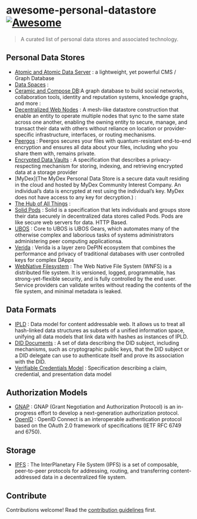 # awesome-personal-datastore [![Awesome](https://awesome.re/badge.svg)](https://awesome.re)

> A curated list of personal data stores and associated technology.

## Personal Data Stores

- [Atomic and Atomic Data Server](https://atomicserver.eu/) : a lightweight, yet powerful CMS / Graph Database
- [Data Spaces]() : 
- [Ceramic and Compose DB](https://ceramic.network/composedb):A graph database to build social networks, collaboration tools, identity and reputation systems, knowledge graphs, and more : 
- [Decentralized Web
  Nodes](https://identity.foundation/decentralized-web-node/spec/) : A mesh-like datastore construction that enable an entity to operate multiple nodes that sync to the same state across one another, enabling the owning entity to secure, manage, and transact their data with others without reliance on location or provider-specific infrastructure, interfaces, or routing mechanisms.
- [Peergos](https://peergos.org/) : Peergos secures your files with quantum-resistant end-to-end encryption and ensures all data about your files, including who you share them with, remains private.
- [Encrypted Data
  Vaults](https://digitalbazaar.github.io/encrypted-data-vaults/) : A
  specification that describes a privacy-respecting mechanism for storing, indexing, and retrieving encrypted data at a storage provider
- [MyDex](The MyDex Personal Data Store is a secure data vault residing in the cloud and hosted by MyDex Community Interest Company. An individual’s data is encrypted at rest using the individual’s key. MyDex does not have access to any key for decryption.) : 
- [The Hub of All Things]() : 
- [Solid Pods](https://solidproject.org/) : Solid is a specification that lets
  individuals and groups store their data securely in decentralized data stores
  called Pods. Pods are like secure web servers for data. HTTP Based.
- [UBOS]( https://ubos.net/docs/architecture/) : Core to UBOS is UBOS Gears, which automates many of the otherwise complex and laborious tasks of systems administrators administering peer computing applicationsa.
- [Verida](https://www.verida.network/) :  Verida is a layer zero DePIN ecosystem that combines the performance and privacy of traditional databases with user controlled keys for complex DApps
- [WebNative Filesystem](https://github.com/wnfs-wg) : The Web Native File System (WNFS) is a distributed file system. It is versioned, logged, programmable, has strong-yet-flexible security, and is fully controlled by the end user. Service providers can validate writes without reading the contents of the file system, and minimal metadata is leaked.

## Data Formats

- [IPLD](https://ipld.io/) :  Data model for content addressable web. It allows us to treat all hash-linked data structures as subsets of a unified information space, unifying all data models that link data with hashes as instances of IPLD.
- [DID Documents](https://www.w3.org/TR/did-core/) : A set of data describing the DID subject, including mechanisms, such as cryptographic public keys, that the DID subject or a DID delegate can use to authenticate itself and prove its association with the DID.
- [Verifiable Credentials Model](https://www.w3.org/TR/vc-data-model/) : Specification describing a claim,
  credential, and presentation data model

## Authorization Models

- [GNAP](https://oauth.net/gnap/) : GNAP (Grant Negotiation and Authorization Protocol) is an in-progress effort to develop a next-generation authorization protocol. 
- [OpenID](https://openid.net/) : OpenID Connect is an interoperable authentication protocol based on the OAuth 2.0 framework of specifications (IETF RFC 6749 and 6750).

## Storage

- [IPFS](https://ipfs.tech/) : The InterPlanetary File System (IPFS) is a set of composable, peer-to-peer protocols for addressing, routing, and transferring content-addressed data in a decentralized file system.

## Contribute

Contributions welcome! Read the [contribution guidelines](contributing.md) first.
